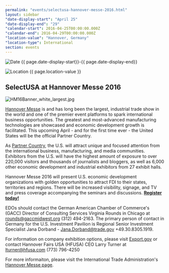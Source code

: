 ```yaml
---
permalink: "events/selectusa-hannover-messe-2016.html"
layout: sidebar
"date-display-start": "April 25"
"date-display-end": "29"
"calendar-start": 2016-04-25T00:00:00.000Z
"calendar-end": 2016-04-29T00:00:00.000Z
"location-value": "Hannover, Germany"
"location-type": International
section: events
---
```

![Date](https://google.github.io/material-design-icons/action/svg/design/ic_event_24px.svg "Date") {{ page.date-display-start}}-{{ page.date-display-end}}

![Location](http://google.github.io/material-design-icons/social/svg/design/ic_location_city_24px.svg "Location") {{ page.location-value }}

## SelectUSA at Hannover Messe 2016
![HM16Banner_white_largest.jpg]({{site.baseurl}}/events/_posts/HM16Banner_white_largest.jpg)


[Hannover Messe](http://www.hannovermesse.de/home) is and has long been the largest, industrial trade show in the world and one of the premier event platforms to spark international business opportunities. The greatest and most-advanced manufacturing technologies are showcased and economic development growth is facilitated. This upcoming April - and for the first time ever - the United States will be the official Partner Country.

As [Partner Country](http://www.hannovermesse.de/en/program/partner-country/), the U.S. will attract unique and focused attention from the international business, manufacturing, and media communities. Exhibitors from the U.S. will have the highest amount of exposure to over 220,000 visitors and thousands of journalists and bloggers, as well as 6,000 other economic development and industrial exhibitors from 27 exhibit halls.

Hannover Messe 2016 will present U.S. economic development organizations with golden opportunities to attract FDI to their states, territories and regions. There will be increased visibility, signage, and TV and press coverage accompanying the seminars and discussions. [**Register today!**](http://www.export.gov/pennsylvania/pittsburgh/hm16interestregistration/index.asp)

EDOs should contact the German American Chamber of Commerce's (GACC) Director of Consulting Services Virginia Rounds in Chicago at [rounds@gaccmidwest.org](mailto:rounds@gaccmidwest.org?Subject=Hannover%20Messe%202016%20EDO%20registration) (312) 494-2163. The primary person of contact in Germany for the U.S. Investment Pavilion is Regional Senior Investment Specialist Jana Dorband - [Jana.Dorband@trade.gov](mailto:Jana.Dorband@trade.gov?Subject=Hannover%20Messe%202016%20EDO%20registration) +49.30.8305.1919.

For information on company exhibition options, please visit [Export.gov](http://www.export.gov/germany/TradeShowsEvents/FeaturedGermanTradeShows/hannoverfair/index.asp) or contact Hannover Fairs USA (HFUSA) CEO Larry Turner at [lturner@hfusa.com](mailto:lturner@hfusa.com?Subject=Hannover%20Messe%202016%20company%20exhibitor%20registration) (773) 796-4250 

For more informaiton, please visit the International Trade Administration's [Hannover Messe page](http://trade.gov/events/hannovermesse/).